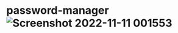 # password-manager![Screenshot 2022-11-11 001553](https://user-images.githubusercontent.com/88244322/201217567-76cb967a-3ac4-4027-bd68-f3d2483c031e.jpg)
